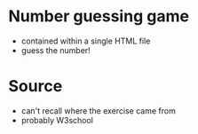 # Number guessing game
* contained within a single HTML file
* guess the number!

# Source
* can't recall where the exercise came from
* probably W3school
